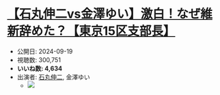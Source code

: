 # [【石丸伸二vs金澤ゆい】激白！なぜ維新辞めた？【東京15区支部長】](https://www.youtube.com/watch?v=znrmkzhyJg4)
-   公開日: 2024-09-19
-   視聴数: 300,751
-   **いいね数: 4,634**
-   出演者: [石丸伸二](/rehacq_fan/people/石丸伸二 "wikilink"), 金澤ゆい
    - [![](https://img.youtube.com/vi/znrmkzhyJg4/hqdefault.jpg)](https://www.youtube.com/watch?v=znrmkzhyJg4)

